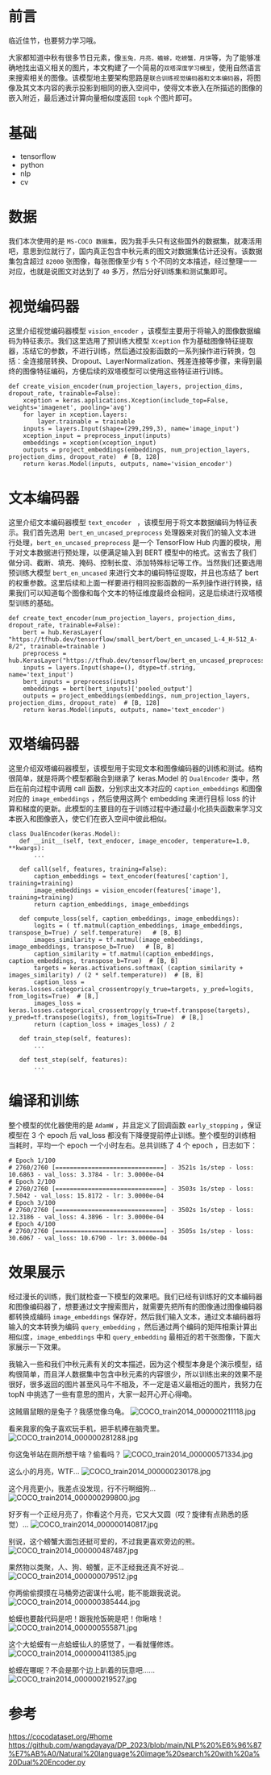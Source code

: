 # 前言

临近佳节，也要努力学习哦。

大家都知道中秋有很多节日元素，像`玉兔，月亮，蟾蜍，吃螃蟹，月饼`等，为了能够准确地找出语义相关的图片，本文构建了一个简易的`双塔深度学习模型`，使用自然语言来搜索相关的图像。该模型地主要架构思路是`联合训练视觉编码器和文本编码器`，将图像及其文本内容的表示投影到相同的嵌入空间中，使得文本嵌入在所描述的图像的嵌入附近，最后通过计算向量相似度返回 `topk` 个图片即可。

# 基础

- tensorflow
- python
- nlp
- cv

# 数据

我们本次使用的是 `MS-COCO 数据集`，因为我手头只有这些国外的数据集，就凑活用吧，意思到位就行了，国内真正包含中秋元素的图文对数据集估计还没有。该数据集包含超过 `82000` 张图像，每张图像至少有 `5` 个不同的文本描述，经过整理一一对应，也就是说图文对达到了 `40` 多万，然后分好训练集和测试集即可。

# 视觉编码器
这里介绍视觉编码器模型 `vision_encoder` ，该模型主要用于将输入的图像数据编码为特征表示。我们这里选用了预训练大模型 `Xception` 作为基础图像特征提取器，冻结它的参数，不进行训练，然后通过投影函数的一系列操作进行转换，包括：全连接层转换、Dropout、LayerNormalization、残差连接等步骤，来得到最终的图像特征编码，方便后续的双塔模型可以使用这些特征进行训练。

```
def create_vision_encoder(num_projection_layers, projection_dims, dropout_rate, trainable=False):
    xception = keras.applications.Xception(include_top=False, weights='imagenet', pooling='avg')
    for layer in xception.layers:
        layer.trainable = trainable
    inputs = layers.Input(shape=(299,299,3), name='image_input')
    xception_input = preprocess_input(inputs)
    embeddings = xception(xception_input)
    outputs = project_embeddings(embeddings, num_projection_layers, projection_dims, dropout_rate)  # [B, 128]
    return keras.Model(inputs, outputs, name='vision_encoder')
```

# 文本编码器

这里介绍文本编码器模型 `text_encoder ` ，该模型用于将文本数据编码为特征表示。我们首先选用` bert_en_uncased_preprocess` 处理器来对我们的输入文本进行处理，`bert_en_uncased_preprocess` 是一个 TensorFlow Hub 内置的模块，用于对文本数据进行预处理，以便满足输入到 BERT 模型中的格式。这省去了我们做分词、截断、填充、掩码、控制长度、添加特殊标记等工作。当然我们还要选用预训练大模型 `bert_en_uncased` 来进行文本的编码特征提取，并且也冻结了 bert 的权重参数。这里后续和上面一样要进行相同投影函数的一系列操作进行转换，结果我们可以知道每个图像和每个文本的特征维度最终会相同，这是后续进行双塔模型训练的基础。 

```
def create_text_encoder(num_projection_layers, projection_dims, dropout_rate, trainable=False):
    bert = hub.KerasLayer( "https://tfhub.dev/tensorflow/small_bert/bert_en_uncased_L-4_H-512_A-8/2", trainable=trainable )
    preprocess = hub.KerasLayer("https://tfhub.dev/tensorflow/bert_en_uncased_preprocess/3")
    inputs = layers.Input(shape=(), dtype=tf.string, name='text_input')
    bert_inputs = preprocess(inputs)
    embeddings = bert(bert_inputs)['pooled_output']
    outputs = project_embeddings(embeddings, num_projection_layers, projection_dims, dropout_rate)  # [B, 128]
    return keras.Model(inputs, outputs, name='text_encoder')
```

# 双塔编码器

这里介绍双塔编码器模型，该模型用于实现文本和图像编码器的训练和测试。结构很简单，就是将两个模型都融合到继承了 keras.Model 的 `DualEncoder` 类中，然后在前向过程中调用 call 函数，分别求出文本对应的 `caption_embeddings` 和图像对应的 `image_embeddings` ，然后使用这两个 embedding 来进行目标 loss 的计算和梯度的更新。此模型的主要目的在于训练过程中通过最小化损失函数来学习文本嵌入和图像嵌入，使它们在嵌入空间中彼此相似。 
 
 ```
class DualEncoder(keras.Model):
    def __init__(self, text_endocer, image_encoder, temperature=1.0, **kwargs):
        ...

    def call(self, features, training=False):
        caption_embeddings = text_encoder(features['caption'], training=training)
        image_embeddings = vision_encoder(features['image'], training=training)
        return caption_embeddings, image_embeddings

    def compute_loss(self, caption_embeddings, image_embeddings):
        logits = ( tf.matmul(caption_embeddings, image_embeddings, transpose_b=True) / self.temperature)   # [B, B]
        images_similarity = tf.matmul(image_embeddings, image_embeddings, transpose_b=True)   # [B, B]
        caption_similarity = tf.matmul(caption_embeddings, caption_embeddings, transpose_b=True)  # [B, B]
        targets = keras.activations.softmax( (caption_similarity + images_similarity) / (2 * self.temperature))  # [B, B]
        caption_loss = keras.losses.categorical_crossentropy(y_true=targets, y_pred=logits, from_logits=True)  # [B,]
        images_loss = keras.losses.categorical_crossentropy(y_true=tf.transpose(targets), y_pred=tf.transpose(logits), from_logits=True)  # [B,]
        return (caption_loss + images_loss) / 2

    def train_step(self, features):
        ...

    def test_step(self, features):
        ...
```



# 编译和训练
整个模型的优化器使用的是 `AdamW` ，并且定义了回调函数 `early_stopping` ，保证模型在 3 个 epoch 后 val_loss 都没有下降便提前停止训练。整个模型的训练相当耗时，平均一个 epoch 一个小时左右。总共训练了 4 个 epoch ，日志如下：

```
# Epoch 1/100
# 2760/2760 [==============================] - 3521s 1s/step - loss: 10.6863 - val_loss: 3.3784 - lr: 3.0000e-04
# Epoch 2/100
# 2760/2760 [==============================] - 3503s 1s/step - loss: 7.5042 - val_loss: 15.8172 - lr: 3.0000e-04
# Epoch 3/100
# 2760/2760 [==============================] - 3502s 1s/step - loss: 12.3186 - val_loss: 4.3896 - lr: 3.0000e-04
# Epoch 4/100
# 2760/2760 [==============================] - 3505s 1s/step - loss: 30.6067 - val_loss: 10.6790 - lr: 3.0000e-04
```

# 效果展示
经过漫长的训练，我们就检查一下模型的效果吧。我们已经有训练好的文本编码器和图像编码器了，想要通过文字搜索图片，就需要先把所有的图像通过图像编码器都转换成编码 `image_embeddings` 保存好，然后我们输入文本，通过文本编码器将输入的文本转换为编码 `query_embedding` ，然后通过两个编码的矩阵相乘计算出相似度，`image_embeddings` 中和 `query_embedding` 最相近的若干张图像，下面大家展示一下效果。

我输入一些和我们中秋元素有关的文本描述，因为这个模型本身是个演示模型，结构很简单，而且洋人数据集中包含中秋元素的内容很少，所以训练出来的效果不是很好，很多返回的图片甚至风马牛不相及，不一定是语义最相近的图片，我努力在 topN 中挑选了一些有意思的图片，大家一起开心开心得嘞。

这贼眉鼠眼的是兔子？我感觉像乌龟。
![COCO_train2014_000000211118.jpg](https://p9-juejin.byteimg.com/tos-cn-i-k3u1fbpfcp/7eb18f3d280a467aa451c6a590e6bdf5~tplv-k3u1fbpfcp-jj-mark:0:0:0:0:q75.image#?w=640&h=428&s=104987&e=jpg&b=5d7c3e)

看来我家的兔子喜欢玩手机，把手机捧在脑壳里。
![COCO_train2014_000000281288.jpg](https://p9-juejin.byteimg.com/tos-cn-i-k3u1fbpfcp/d64cf879bbcd449d989596b04ddb1084~tplv-k3u1fbpfcp-jj-mark:0:0:0:0:q75.image#?w=640&h=480&s=95235&e=jpg&b=76736b)

你这兔爷站在厕所想干啥？偷看吗？
![COCO_train2014_000000571334.jpg](https://p6-juejin.byteimg.com/tos-cn-i-k3u1fbpfcp/c6bb7e38a4c547899fc29390a28016b6~tplv-k3u1fbpfcp-jj-mark:0:0:0:0:q75.image#?w=640&h=640&s=133029&e=jpg&b=c4a96c)

这么小的月亮，WTF...
![COCO_train2014_000000230178.jpg](https://p3-juejin.byteimg.com/tos-cn-i-k3u1fbpfcp/ed0a6bf144eb422d845c6f3e14415814~tplv-k3u1fbpfcp-jj-mark:0:0:0:0:q75.image#?w=640&h=480&s=41045&e=jpg&b=bfadb8)

这个月亮更小，我差点没发现，行不行啊细狗...
![COCO_train2014_000000299800.jpg](https://p9-juejin.byteimg.com/tos-cn-i-k3u1fbpfcp/26876f4134f04b62ba48b89374c1a832~tplv-k3u1fbpfcp-jj-mark:0:0:0:0:q75.image#?w=418&h=640&s=132499&e=jpg&b=0a4b77)

好歹有一个正经月亮了，你看这个月亮，它又大又圆（哎？旋律有点熟悉的感觉）...
![COCO_train2014_000000140817.jpg](https://p6-juejin.byteimg.com/tos-cn-i-k3u1fbpfcp/9b72f8a06c8d414898aab2aa4b364529~tplv-k3u1fbpfcp-jj-mark:0:0:0:0:q75.image#?w=640&h=480&s=151124&e=jpg&b=1d3e99)

别说，这个螃蟹大面包还挺可爱的，不过我更喜欢旁边的熊。
![COCO_train2014_000000487487.jpg](https://p1-juejin.byteimg.com/tos-cn-i-k3u1fbpfcp/b81c64ad8e3f4f16835affd69274072e~tplv-k3u1fbpfcp-jj-mark:0:0:0:0:q75.image#?w=640&h=454&s=146404&e=jpg&b=23211f)

果然物以类聚，人、狗、螃蟹，正不正经我还真不好说...
![COCO_train2014_000000079512.jpg](https://p6-juejin.byteimg.com/tos-cn-i-k3u1fbpfcp/2acdf9e340704b3da33f55c21c038b10~tplv-k3u1fbpfcp-jj-mark:0:0:0:0:q75.image#?w=375&h=500&s=94296&e=jpg&b=0c0811)

你两偷偷摸摸在马桶旁边密谋什么呢，能不能跟我说说。
![COCO_train2014_000000385444.jpg](https://p1-juejin.byteimg.com/tos-cn-i-k3u1fbpfcp/db7f1120453c4747a2f81798f26e2d0c~tplv-k3u1fbpfcp-jj-mark:0:0:0:0:q75.image#?w=500&h=400&s=98812&e=jpg&b=837a71)

蛤蟆也要敲代码是吧！跟我抢饭碗是吧！你瞅啥！
![COCO_train2014_000000555871.jpg](https://p1-juejin.byteimg.com/tos-cn-i-k3u1fbpfcp/2fc1ad1177574c9da10563a41f7891c7~tplv-k3u1fbpfcp-jj-mark:0:0:0:0:q75.image#?w=640&h=459&s=66462&e=jpg&b=dbdee2)

 
这个大蛤蟆有一点蛤蟆仙人的感觉了，一看就懂修炼。
![COCO_train2014_000000411385.jpg](https://p3-juejin.byteimg.com/tos-cn-i-k3u1fbpfcp/4f8124274b974f80bcb494e7f80fa440~tplv-k3u1fbpfcp-jj-mark:0:0:0:0:q75.image#?w=462&h=640&s=206678&e=jpg&b=d0cedc)

蛤蟆在哪呢？不会是那个边上趴着的玩意吧......
![COCO_train2014_000000219527.jpg](https://p3-juejin.byteimg.com/tos-cn-i-k3u1fbpfcp/644a3ec9279b43d6946122fce14588bf~tplv-k3u1fbpfcp-jj-mark:0:0:0:0:q75.image#?w=640&h=480&s=146579&e=jpg&b=2e1e1b)

# 参考
https://cocodataset.org/#home
https://github.com/wangdayaya/DP_2023/blob/main/NLP%20%E6%96%87%E7%AB%A0/Natural%20language%20image%20search%20with%20a%20Dual%20Encoder.py
